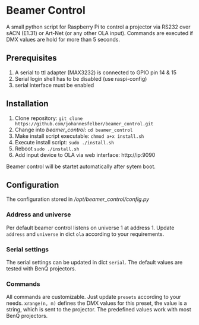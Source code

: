 # Beamer Control
A small python script for Raspberry Pi to control a projector via RS232 over sACN (E1.31) or Art-Net (or any other OLA input).
Commands are executed if DMX values are hold for more than 5 seconds.

## Prerequisites
1. A serial to ttl adapter (MAX3232) is connected to GPIO pin 14 & 15 
2. Serial login shell has to be disabled (use raspi-config)
3. serial interface must be enabled

## Installation
1. Clone repository: `git clone https://github.com/johannesfelber/beamer_control.git`
2. Change into *beamer_control*: `cd beamer_control`
3. Make install script executable: `chmod a+x install.sh`
4. Execute install script: `sudo ./install.sh`
5. Reboot `sudo ./install.sh`
6. Add input device to OLA via web interface: http://ip:9090

Beamer control will be startet automatically after sytem boot.

## Configuration
The configuration stored in */opt/beamer_control/config.py*

### Address and universe

Per default beamer control listens on universe 1 at address 1. Update `address` and `universe` in dict `ola` according to your requirements.

### Serial settings
The serial settings can be updated in dict `serial`. The default values are tested with BenQ projectors.

### Commands
All commands are customizable. Just update `presets` according to your needs. `xrange(n, m)` defines the DMX values for this preset, the value is a string, which is sent to the projector. The predefined values work with most BenQ projectors.
